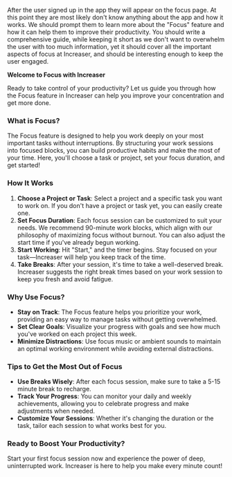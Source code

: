 After the user signed up in the app they will appear on the focus page. At this point they are most likely don't know anything about the app and how it works. We should prompt them to learn more about the "Focus" feature and how it can help them to improve their productivity. You should write a comprehensive guide, while keeping it short as we don't want to overwhelm the user with too much information, yet it should cover all the important aspects of focus at Increaser, and should be interesting enough to keep the user engaged.

**Welcome to Focus with Increaser**

Ready to take control of your productivity? Let us guide you through how the Focus feature in Increaser can help you improve your concentration and get more done.

### What is Focus?

The Focus feature is designed to help you work deeply on your most important tasks without interruptions. By structuring your work sessions into focused blocks, you can build productive habits and make the most of your time. Here, you'll choose a task or project, set your focus duration, and get started!

### How It Works

1. **Choose a Project or Task**: Select a project and a specific task you want to work on. If you don't have a project or task yet, you can easily create one.
2. **Set Focus Duration**: Each focus session can be customized to suit your needs. We recommend 90-minute work blocks, which align with our philosophy of maximizing focus without burnout. You can also adjust the start time if you've already begun working.
3. **Start Working**: Hit "Start," and the timer begins. Stay focused on your task—Increaser will help you keep track of the time.
4. **Take Breaks**: After your session, it's time to take a well-deserved break. Increaser suggests the right break times based on your work session to keep you fresh and avoid fatigue.

### Why Use Focus?

- **Stay on Track**: The Focus feature helps you prioritize your work, providing an easy way to manage tasks without getting overwhelmed.
- **Set Clear Goals**: Visualize your progress with goals and see how much you've worked on each project this week.
- **Minimize Distractions**: Use focus music or ambient sounds to maintain an optimal working environment while avoiding external distractions.

### Tips to Get the Most Out of Focus

- **Use Breaks Wisely**: After each focus session, make sure to take a 5-15 minute break to recharge.
- **Track Your Progress**: You can monitor your daily and weekly achievements, allowing you to celebrate progress and make adjustments when needed.
- **Customize Your Sessions**: Whether it's changing the duration or the task, tailor each session to what works best for you.

### Ready to Boost Your Productivity?

Start your first focus session now and experience the power of deep, uninterrupted work. Increaser is here to help you make every minute count!

